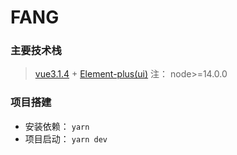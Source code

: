 # FANG

### 主要技术栈

> [vue3.1.4](https://v3.cn.vuejs.org//) + [Element-plus(ui)](https://element-plus.gitee.io/#/zh-CN/)
注： node>=14.0.0

### 项目搭建

+ 安装依赖： `yarn`
+ 项目启动： `yarn dev`
